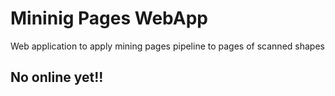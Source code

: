 # Mininig Pages WebApp

Web application to apply mining pages pipeline to pages of scanned shapes

## No online yet!!